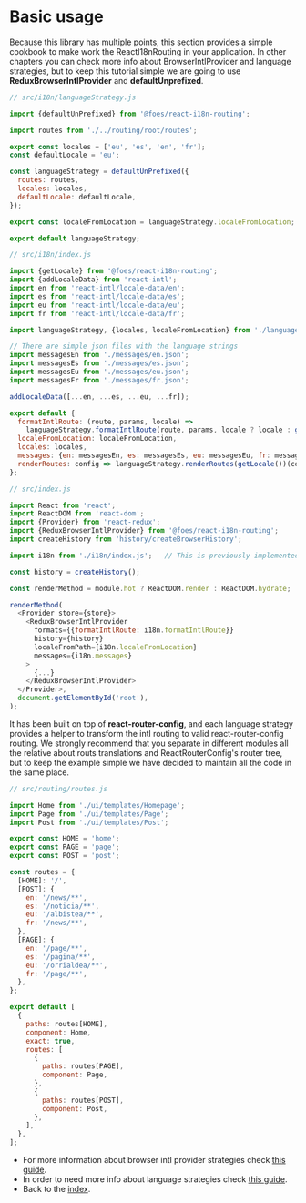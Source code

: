 # Basic usage

Because this library has multiple points, this section provides a simple cookbook to make work the ReactI18nRouting
in your application. In other chapters you can check more info about BrowserIntlProvider and language strategies, but
to keep this tutorial simple we are going to use **ReduxBrowserIntlProvider** and **defaultUnprefixed**.

```javascript
// src/i18n/languageStrategy.js

import {defaultUnPrefixed} from '@foes/react-i18n-routing';

import routes from './../routing/root/routes';

export const locales = ['eu', 'es', 'en', 'fr'];
const defaultLocale = 'eu';

const languageStrategy = defaultUnPrefixed({
  routes: routes,
  locales: locales,
  defaultLocale: defaultLocale,
});

export const localeFromLocation = languageStrategy.localeFromLocation;

export default languageStrategy;
```

```javascript
// src/i18n/index.js

import {getLocale} from '@foes/react-i18n-routing';
import {addLocaleData} from 'react-intl';
import en from 'react-intl/locale-data/en';
import es from 'react-intl/locale-data/es';
import eu from 'react-intl/locale-data/eu';
import fr from 'react-intl/locale-data/fr';

import languageStrategy, {locales, localeFromLocation} from './languageStrategy';

// There are simple json files with the language strings
import messagesEn from './messages/en.json';
import messagesEs from './messages/es.json';
import messagesEu from './messages/eu.json';
import messagesFr from './messages/fr.json';

addLocaleData([...en, ...es, ...eu, ...fr]);

export default {
  formatIntlRoute: (route, params, locale) =>
    languageStrategy.formatIntlRoute(route, params, locale ? locale : getLocale()),
  localeFromLocation: localeFromLocation,
  locales: locales,
  messages: {en: messagesEn, es: messagesEs, eu: messagesEu, fr: messagesFr},
  renderRoutes: config => languageStrategy.renderRoutes(getLocale())(config),
};
```

```javascript
// src/index.js

import React from 'react';
import ReactDOM from 'react-dom';
import {Provider} from 'react-redux';
import {ReduxBrowserIntlProvider} from '@foes/react-i18n-routing';
import createHistory from 'history/createBrowserHistory';

import i18n from './i18n/index.js';   // This is previously implemented file

const history = createHistory();

const renderMethod = module.hot ? ReactDOM.render : ReactDOM.hydrate;

renderMethod(
  <Provider store={store}>
    <ReduxBrowserIntlProvider
      formats={{formatIntlRoute: i18n.formatIntlRoute}}
      history={history}
      localeFromPath={i18n.localeFromLocation}
      messages={i18n.messages}
    >
      {...}
    </ReduxBrowserIntlProvider>
  </Provider>,
  document.getElementById('root'),
);
```
It has been built on top of **react-router-config**, and each language strategy provides a helper to transform
the intl routing to valid react-router-config routing. We strongly recommend that you separate in different modules
all the relative about routs translations and ReactRouterConfig's router tree, but to keep the example simple we have
decided to maintain all the code in the same place. 

```javascript
// src/routing/routes.js

import Home from './ui/templates/Homepage';
import Page from './ui/templates/Page';
import Post from './ui/templates/Post';

export const HOME = 'home';
export const PAGE = 'page';
export const POST = 'post';

const routes = {
  [HOME]: '/',
  [POST]: {
    en: '/news/**',
    es: '/noticia/**',
    eu: '/albistea/**',
    fr: '/news/**',
  },
  [PAGE]: {
    en: '/page/**',
    es: '/pagina/**',
    eu: '/orrialdea/**',
    fr: '/page/**',
  },
};

export default [
  {
    paths: routes[HOME],
    component: Home,
    exact: true,
    routes: [
      {
        paths: routes[PAGE],
        component: Page,
      },
      {
        paths: routes[POST],
        component: Post,
      },
    ],
  },
];
```
- For more information about browser intl provider strategies check [this guide](browser_intl_provider_strategies.md).
- In order to need more info about language strategies check [this guide](language_strategies.md).
- Back to the [index](index.md).
